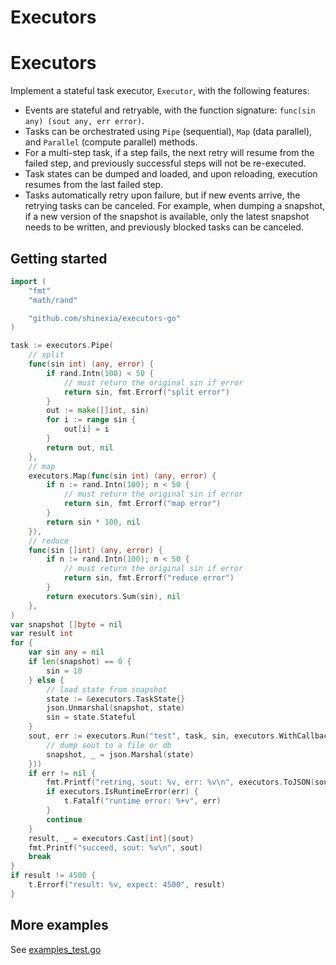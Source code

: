 # Executors

# Executors

Implement a stateful task executor, `Executor`, with the following features:

- Events are stateful and retryable, with the function signature: `func(sin any) (sout any, err error)`.
- Tasks can be orchestrated using `Pipe` (sequential), `Map` (data parallel), and `Parallel` (compute parallel) methods.
- For a multi-step task, if a step fails, the next retry will resume from the failed step, and previously successful steps will not be re-executed.
- Task states can be dumped and loaded, and upon reloading, execution resumes from the last failed step.
- Tasks automatically retry upon failure, but if new events arrive, the retrying tasks can be canceled. For example, when dumping a snapshot, if a new version of the snapshot is available, only the latest snapshot needs to be written, and previously blocked tasks can be canceled.

## Getting started

```go
import (
	"fmt"
	"math/rand"

	"github.com/shinexia/executors-go"
)

task := executors.Pipe(
    // split
    func(sin int) (any, error) {
        if rand.Intn(100) < 50 {
            // must return the original sin if error
            return sin, fmt.Errorf("split error")
        }
        out := make([]int, sin)
        for i := range sin {
            out[i] = i
        }
        return out, nil
    },
    // map
    executors.Map(func(sin int) (any, error) {
        if n := rand.Intn(100); n < 50 {
            // must return the original sin if error
            return sin, fmt.Errorf("map error")
        }
        return sin * 100, nil
    }),
    // reduce
    func(sin []int) (any, error) {
        if n := rand.Intn(100); n < 50 {
            // must return the original sin if error
            return sin, fmt.Errorf("reduce error")
        }
        return executors.Sum(sin), nil
    },
)
var snapshot []byte = nil
var result int
for {
    var sin any = nil
    if len(snapshot) == 0 {
        sin = 10
    } else {
        // load state from snapshot
        state := &executors.TaskState{}
        json.Unmarshal(snapshot, state)
        sin = state.Stateful
    }
    sout, err := executors.Run("test", task, sin, executors.WithCallback(func(state *executors.TaskState, err error) {
        // dump sout to a file or db
        snapshot, _ = json.Marshal(state)
    }))
    if err != nil {
        fmt.Printf("retring, sout: %v, err: %v\n", executors.ToJSON(sout), err)
        if executors.IsRuntimeError(err) {
            t.Fatalf("runtime error: %+v", err)
        }
        continue
    }
    result, _ = executors.Cast[int](sout)
    fmt.Printf("succeed, sout: %v\n", sout)
    break
}
if result != 4500 {
    t.Errorf("result: %v, expect: 4500", result)
}
```

## More examples

See [examples_test.go](examples_test.go)
